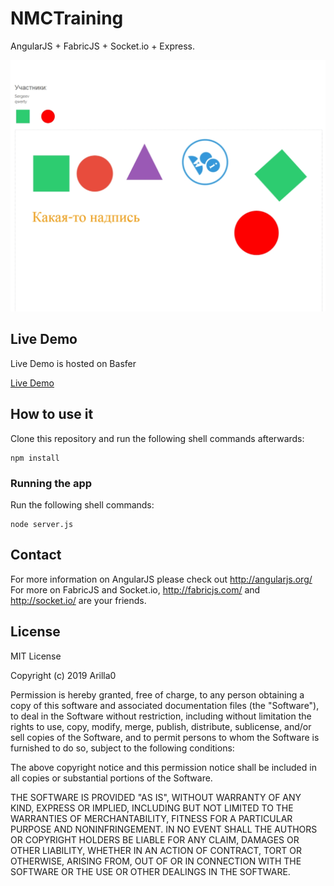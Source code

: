 # NMCTraining

AngularJS + FabricJS + Socket.io + Express.

![alt text](screenshots/main_screen.jpg "Main Screen")

## Live Demo
Live Demo is hosted on Basfer

[Live Demo](http://bafser.ddns.net:8888/)

## How to use it

Clone this repository and run the following shell commands afterwards:

```shell
npm install
```

### Running the app

Run the following shell commands:

```shell
node server.js
```

## Contact

For more information on AngularJS please check out http://angularjs.org/
For more on FabricJS and Socket.io, http://fabricjs.com/ and http://socket.io/ are
your friends.

## License

MIT License

Copyright (c) 2019 Arilla0

Permission is hereby granted, free of charge, to any person obtaining a copy
of this software and associated documentation files (the "Software"), to deal
in the Software without restriction, including without limitation the rights
to use, copy, modify, merge, publish, distribute, sublicense, and/or sell
copies of the Software, and to permit persons to whom the Software is
furnished to do so, subject to the following conditions:

The above copyright notice and this permission notice shall be included in all
copies or substantial portions of the Software.

THE SOFTWARE IS PROVIDED "AS IS", WITHOUT WARRANTY OF ANY KIND, EXPRESS OR
IMPLIED, INCLUDING BUT NOT LIMITED TO THE WARRANTIES OF MERCHANTABILITY,
FITNESS FOR A PARTICULAR PURPOSE AND NONINFRINGEMENT. IN NO EVENT SHALL THE
AUTHORS OR COPYRIGHT HOLDERS BE LIABLE FOR ANY CLAIM, DAMAGES OR OTHER
LIABILITY, WHETHER IN AN ACTION OF CONTRACT, TORT OR OTHERWISE, ARISING FROM,
OUT OF OR IN CONNECTION WITH THE SOFTWARE OR THE USE OR OTHER DEALINGS IN THE
SOFTWARE.

